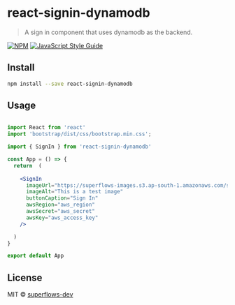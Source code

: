 # react-signin-dynamodb

> A sign in component that uses dynamodb as the backend. 

[![NPM](https://img.shields.io/npm/v/react-signin-dynamodb.svg)](https://www.npmjs.com/package/react-signin-dynamodb) [![JavaScript Style Guide](https://img.shields.io/badge/code_style-standard-brightgreen.svg)](https://standardjs.com)

## Install

```bash
npm install --save react-signin-dynamodb
```

## Usage

```jsx

import React from 'react'
import 'bootstrap/dist/css/bootstrap.min.css';

import { SignIn } from 'react-signin-dynamodb'

const App = () => {
  return  (
  
    <SignIn  
      imageUrl="https://superflows-images.s3.ap-south-1.amazonaws.com/superflows_black.png" 
      imageAlt="This is a test image"
      buttonCaption="Sign In"
      awsRegion="aws_region"
      awsSecret="aws_secret"
      awsKey="aws_access_key"
    />

  )
}

export default App


```

## License

MIT © [superflows-dev](https://github.com/superflows-dev)
